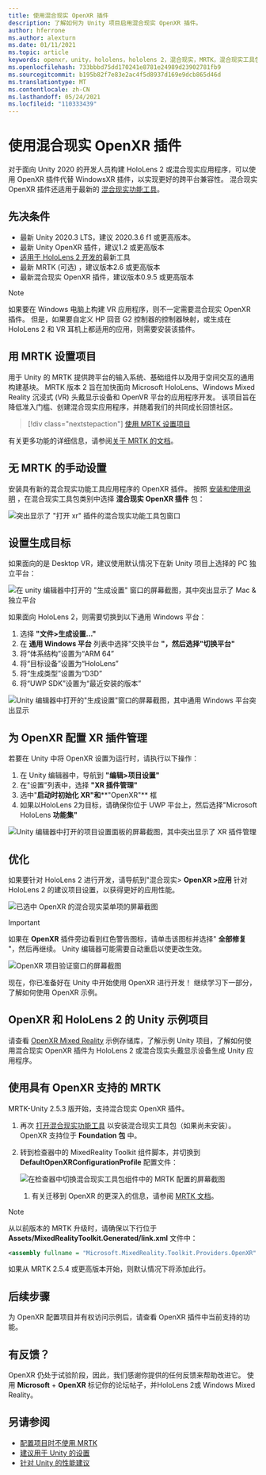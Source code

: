 ```yaml
---
title: 使用混合现实 OpenXR 插件
description: 了解如何为 Unity 项目启用混合现实 OpenXR 插件。
author: hferrone
ms.author: alexturn
ms.date: 01/11/2021
ms.topic: article
keywords: openxr，unity，hololens，hololens 2，混合现实，MRTK，混合现实工具包，扩充现实，虚拟现实，混合现实耳机，学习，教程，入门
ms.openlocfilehash: 733bbbd75dd170241e8781e24989d23902781fb9
ms.sourcegitcommit: b195b82f7e83e2ac4f5d8937d169e9dcb865d46d
ms.translationtype: MT
ms.contentlocale: zh-CN
ms.lasthandoff: 05/24/2021
ms.locfileid: "110333439"
---
```

# <a name="using-the-mixed-reality-openxr-plugin"></a>使用混合现实 OpenXR 插件

对于面向 Unity 2020 的开发人员构建 HoloLens 2 或混合现实应用程序，可以使用 OpenXR 插件代替 WindowsXR 插件，以实现更好的跨平台兼容性。  混合现实 OpenXR 插件还适用于最新的 [混合现实功能工具](welcome-to-mr-feature-tool.md)。

## <a name="prerequisites"></a>先决条件

* 最新 Unity 2020.3 LTS，建议 2020.3.6 f1 或更高版本。
* 最新 Unity OpenXR 插件，建议1.2 或更高版本
* [适用于 HoloLens 2 开发的](/windows/mixed-reality/develop/install-the-tools?tabs=unity#installation-checklist)最新工具
* 最新 MRTK (可选) ，建议版本2.6 或更高版本
* 最新混合现实 OpenXR 插件，建议版本0.9.5 或更高版本

> [!NOTE]
> 如果要在 Windows 电脑上构建 VR 应用程序，则不一定需要混合现实 OpenXR 插件。 但是，如果要自定义 HP 回音 G2 控制器的控制器映射，或生成在 HoloLens 2 和 VR 耳机上都适用的应用，则需要安装该插件。

## <a name="setting-up-your-project-with-mrtk"></a>用 MRTK 设置项目

用于 Unity 的 MRTK 提供跨平台的输入系统、基础组件以及用于空间交互的通用构建基块。 MRTK 版本 2 旨在加快面向 Microsoft HoloLens、Windows Mixed Reality 沉浸式 (VR) 头戴显示设备和 OpenVR 平台的应用程序开发。 该项目旨在降低准入门槛、创建混合现实应用程序，并随着我们的共同成长回馈社区。

> [!div class="nextstepaction"]
> [使用 MRTK 设置项目](/windows/mixed-reality/develop/unity/tutorials/mr-learning-base-02?tabs=openxr)

有关更多功能的详细信息，请参阅[关于 MRTK 的文档](/windows/mixed-reality/mrtk-unity)。

## <a name="manual-setup-without-mrtk"></a>无 MRTK 的手动设置

安装具有新的混合现实功能工具应用程序的 OpenXR 插件。 按照 [安装和使用说明](welcome-to-mr-feature-tool.md) ，在混合现实工具包类别中选择 **混合现实 OpenXR 插件** 包：

![突出显示了 "打开 xr" 插件的混合现实功能工具包窗口](images/feature-tool-openxr.png)

## <a name="setting-your-build-target"></a>设置生成目标

如果面向的是 Desktop VR，建议使用默认情况下在新 Unity 项目上选择的 PC 独立平台：

![在 unity 编辑器中打开的 "生成设置" 窗口的屏幕截图，其中突出显示了 Mac & 独立平台](images/wmr-config-img-3.png)

如果面向 HoloLens 2，则需要切换到以下通用 Windows 平台：

1. 选择 **"文件>生成设置..."**
2. 在 **通用 Windows 平台** 列表中选择"交换平台 **"，然后选择"切换平台"**
3. 将“体系结构”设置为“ARM 64” 
4. 将“目标设备”设置为“HoloLens” 
5. 将“生成类型”设置为“D3D” 
6. 将“UWP SDK”设置为“最近安装的版本” 

![Unity 编辑器中打开的"生成设置"窗口的屏幕截图，其中通用 Windows 平台突出显示](images/wmr-config-img-4.png)

## <a name="configuring-xr-plugin-management-for-openxr"></a>为 OpenXR 配置 XR 插件管理

若要在 Unity 中将 OpenXR 设置为运行时，请执行以下操作：

1. 在 Unity 编辑器中，导航到 **"编辑>项目设置"**
2. 在"设置"列表中，选择 **"XR 插件管理"**
3. 选中"**启动时初始化 XR"和****"OpenXR"** 框
4. 如果以HoloLens 2为目标，请确保你位于 UWP 平台上，然后选择"Microsoft HoloLens **功能集"**

![Unity 编辑器中打开的项目设置面板的屏幕截图，其中突出显示了 XR 插件管理](images/openxr-img-05.png)

## <a name="optimization"></a>优化

如果要针对 HoloLens 2 进行开发，请导航到"混合现实> **OpenXR >应用** 针对 HoloLens 2 的建议项目设置，以获得更好的应用性能。

![已选中 OpenXR 的混合现实菜单项的屏幕截图](images/openxr-img-08.png)

> [!IMPORTANT]
> 如果在 **OpenXR** 插件旁边看到红色警告图标，请单击该图标并选择" **全部修复** "，然后再继续。 Unity 编辑器可能需要自动重启以使更改生效。

![OpenXR 项目验证窗口的屏幕截图](images/openxr-img-06.png)

现在，你已准备好在 Unity 中开始使用 OpenXR 进行开发！  继续学习下一部分，了解如何使用 OpenXR 示例。

## <a name="unity-sample-projects-for-openxr-and-hololens-2"></a>OpenXR 和 HoloLens 2 的 Unity 示例项目

请查看 [OpenXR Mixed Reality](https://github.com/microsoft/OpenXR-Unity-MixedReality-Samples) 示例存储库，了解示例 Unity 项目，了解如何使用混合现实 OpenXR 插件为 HoloLens 2 或混合现实头戴显示设备生成 Unity 应用程序。

## <a name="using-mrtk-with-openxr-support"></a>使用具有 OpenXR 支持的 MRTK

MRTK-Unity 2.5.3 版开始，支持混合现实 OpenXR 插件。

1. 再次 [打开混合现实功能工具](welcome-to-mr-feature-tool.md) 以安装混合现实工具包（如果尚未安装）。 OpenXR 支持位于 **Foundation 包** 中。
2. 转到检查器中的 MixedReality Toolkit 组件脚本，并切换到 **DefaultOpenXRConfigurationProfile** 配置文件：

    ![在检查器中切换混合现实工具包组件中的 MRTK 配置的屏幕截图](images/openxr-img-11.png)

    1. 有关迁移到 OpenXR 的更深入的信息，请参阅 [MRTK 文档](/windows/mixed-reality/mrtk-unity/configuration/getting-started-with-mrtk-and-xrsdk#configuring-mrtk-for-the-xr-sdk-pipeline)。

> [!NOTE]
> 从以前版本的 MRTK 升级时，请确保以下行位于 **Assets/MixedRealityToolkit.Generated/link.xml** 文件中：
>
> ```xml
> <assembly fullname = "Microsoft.MixedReality.Toolkit.Providers.OpenXR" preserve="all"/>
> ```
>
> 如果从 MRTK 2.5.4 或更高版本开始，则默认情况下将添加此行。

## <a name="next-steps"></a>后续步骤

为 OpenXR 配置项目并有权访问示例后，请查看 OpenXR 插件中[](openxr-supported-features.md)当前支持的功能。

## <a name="have-feedback"></a>有反馈？

OpenXR 仍处于试验阶段，因此，我们感谢你提供的任何反馈来帮助改进它。 使用 [](https://aka.ms/unityforums)**Microsoft**  +  **OpenXR** 标记你的论坛帖子，并HoloLens 2或 Windows Mixed Reality。 

## <a name="see-also"></a>另请参阅

* [配置项目时不使用 MRTK](configure-unity-project.md)
* [建议用于 Unity 的设置](recommended-settings-for-unity.md)
* [针对 Unity 的性能建议](performance-recommendations-for-unity.md#how-to-profile-with-unity)
